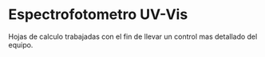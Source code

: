 # Espectrofotometro UV-Vis
Hojas de calculo trabajadas con el fin de llevar un control mas detallado del equipo.
